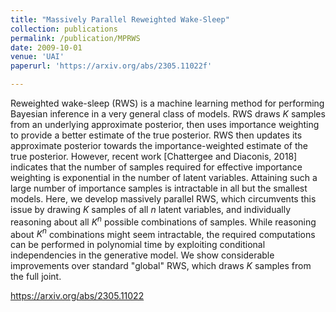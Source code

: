 ```yaml
---
title: "Massively Parallel Reweighted Wake-Sleep"
collection: publications
permalink: /publication/MPRWS
date: 2009-10-01
venue: 'UAI'
paperurl: 'https://arxiv.org/abs/2305.11022f'

---
```

Reweighted wake-sleep (RWS) is a machine learning method for performing Bayesian inference in a very general class of models.
RWS draws $K$ samples from an underlying approximate posterior, then uses importance weighting to provide a better estimate of the true posterior.
RWS then updates its approximate posterior towards the importance-weighted estimate of the true posterior.
However, recent work [Chattergee and Diaconis, 2018] indicates that the number of samples required for effective importance weighting is exponential in the number of latent variables.
Attaining such a large number of importance samples is intractable in all but the smallest models.
Here, we develop massively parallel RWS, which circumvents this issue by drawing $K$ samples of all $n$ latent variables, and individually reasoning about all $K^n$ possible combinations of samples.
While reasoning about $K^n$ combinations might seem intractable, the required computations can be performed in polynomial time by exploiting conditional independencies in the generative model.
We show considerable improvements over standard "global" RWS, which draws $K$ samples from the full joint.

https://arxiv.org/abs/2305.11022
